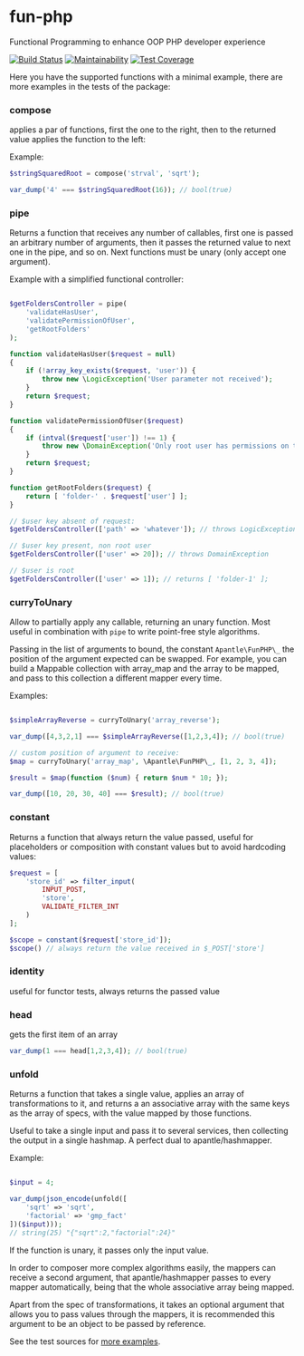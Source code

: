 # fun-php
Functional Programming to enhance OOP PHP developer experience

[![Build Status](https://travis-ci.org/apantle/fun-php.svg?branch=master)](https://travis-ci.org/apantle/fun-php) [![Maintainability](https://api.codeclimate.com/v1/badges/5367d092ea73ae674743/maintainability)](https://codeclimate.com/github/apantle/fun-php/maintainability) [![Test Coverage](https://api.codeclimate.com/v1/badges/5367d092ea73ae674743/test_coverage)](https://codeclimate.com/github/apantle/fun-php/test_coverage)

Here you have the supported functions with a minimal example, there are more examples in the tests of the package:

### compose
applies a par of functions, first the one to the right, then
to the returned value applies the function to the left:

Example:
```php
$stringSquaredRoot = compose('strval', 'sqrt');

var_dump('4' === $stringSquaredRoot(16)); // bool(true) 
```

### pipe

Returns a function that receives any number of callables,
first one is passed an arbitrary number of arguments,
then it passes the returned value to next one in the pipe,
and so on. Next functions must be unary (only accept one argument).

Example with a simplified functional controller:
```php

$getFoldersController = pipe(
    'validateHasUser',
    'validatePermissionOfUser',
    'getRootFolders'
);

function validateHasUser($request = null)
{
    if (!array_key_exists($request, 'user')) {
        throw new \LogicException('User parameter not received');
    }
    return $request;
}

function validatePermissionOfUser($request)
{
    if (intval($request['user']) !== 1) {
        throw new \DomainException('Only root user has permissions on this route');
    }
    return $request;
}

function getRootFolders($request) {
    return [ 'folder-' . $request['user'] ];
}

// $user key absent of request:
$getFoldersController(['path' => 'whatever']); // throws LogicException

// $user key present, non root user
$getFoldersController(['user' => 20]); // throws DomainException

// $user is root
$getFoldersController(['user' => 1]); // returns [ 'folder-1' ];

```

### curryToUnary
Allow to partially apply any callable, returning an unary
function. Most useful in combination with `pipe` to write
point-free style algorithms.

Passing in the list of arguments to bound, the constant
`Apantle\FunPHP\_` the position of the argument expected
can be swapped. For example, you can build a Mappable collection
with array_map and the array to be mapped, and pass to this
collection a different mapper every time.

Examples:
```php

$simpleArrayReverse = curryToUnary('array_reverse');

var_dump([4,3,2,1] === $simpleArrayReverse([1,2,3,4]); // bool(true)

// custom position of argument to receive:
$map = curryToUnary('array_map', \Apantle\FunPHP\_, [1, 2, 3, 4]);

$result = $map(function ($num) { return $num * 10; });

var_dump([10, 20, 30, 40] === $result); // bool(true)

```

### constant

Returns a function that always return the value passed, useful for
placeholders or composition with constant values but to avoid
hardcoding values:

```php
$request = [
    'store_id' => filter_input(
        INPUT_POST,
        'store',
        VALIDATE_FILTER_INT
    ) 
];

$scope = constant($request['store_id']);
$scope() // always return the value received in $_POST['store']

```

### identity
useful for functor tests, always returns the passed value

### head
gets the first item of an array

```php
var_dump(1 === head[1,2,3,4]); // bool(true)
```

### unfold
Returns a function that takes a single value, applies an array
of transformations to it, and returns a an associative array with
the same keys as the array of specs, with the value mapped by those
functions.

Useful to take a single input and pass it to several services,
then collecting the output in a single hashmap. A perfect dual
to apantle/hashmapper.

Example:
```php

$input = 4;

var_dump(json_encode(unfold([
    'sqrt' => 'sqrt',
    'factorial' => 'gmp_fact'
])($input)));
// string(25) "{"sqrt":2,"factorial":24}"

```

If the function is unary, it passes only the input value.

In order to composer more complex algorithms easily, the mappers can receive
a second argument, that apantle/hashmapper passes to every
mapper automatically, being that the whole associative array being mapped.

Apart from the spec of transformations, it takes an optional
argument that allows you to pass values through the mappers,
it is recommended this argument to be an object to be passed by
reference.

See the test sources for [more examples](https://github.com/apantle/fun-php/blob/566bfe539bb193028c5bad4c6687a6f3a1b1e82c/tests/FunctionsTest.php#L50-L70).
